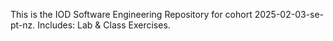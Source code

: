 This is the IOD Software Engineering Repository for cohort 2025-02-03-se-pt-nz. Includes: Lab & Class Exercises.

